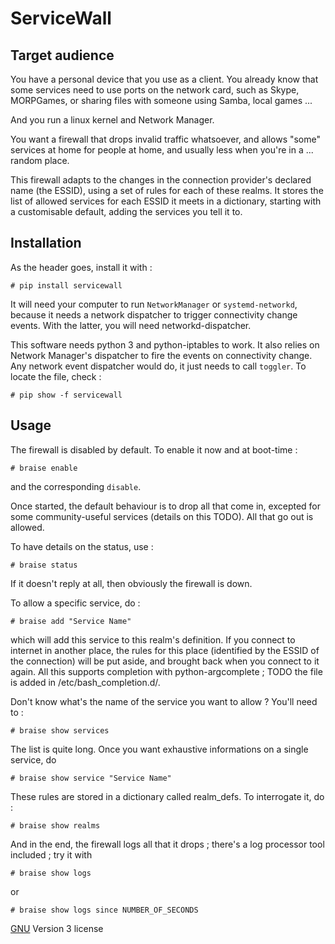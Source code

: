 # ServiceWall

## Target audience

You have a personal device that you use as a client. You already know that some
services need to use ports on the network card, such as Skype, MORPGames, or
sharing files with someone using Samba, local games ...

And you run a linux kernel and Network Manager.

You want a firewall that drops invalid traffic whatsoever, and allows "some"
services at home for people at home, and usually less when you're in a ...
random place.

This firewall adapts to the changes in the connection provider's declared name
(the ESSID), using a set of rules for each of these realms. It stores the list
of allowed services for each ESSID it meets in a dictionary, starting with a
customisable default, adding the services you tell it to.

## Installation

As the header goes, install it with :

    # pip install servicewall

It will need your computer to run `NetworkManager` or `systemd-networkd`, because it
needs a network dispatcher to trigger connectivity change events. With the latter,
you will need networkd-dispatcher.

This software needs python 3 and python-iptables to work. It also relies on
Network Manager's dispatcher to fire the events on connectivity change. Any network
event dispatcher would do, it just needs to call `toggler`. To locate the file,
check :

    # pip show -f servicewall

## Usage

The firewall is disabled by default. To enable it now and at boot-time :

    # braise enable

and the corresponding `disable`.

Once started, the default behaviour is to drop all that come in, excepted for
some community-useful services (details on this TODO). All that go out is
allowed.

To have details on the status, use :

    # braise status

If it doesn't reply at all, then obviously the firewall is down.

To allow a specific service, do :

    # braise add "Service Name"

which will add this service to this realm's definition. If you connect to
internet in another place, the rules for this place (identified by the ESSID of
the connection) will be put aside, and brought back when you connect to it
again. All this supports completion with python-argcomplete ; TODO the file is
added in /etc/bash_completion.d/.

Don't know what's the name of the service you want to allow ? You'll need to :

    # braise show services

The list is quite long. Once you want exhaustive informations on a single
service, do

    # braise show service "Service Name"

These rules are stored in a dictionary called realm_defs. To interrogate it, do :

    # braise show realms

And in the end, the firewall logs all that it drops ; there's a log processor
tool included ; try it with

    # braise show logs

or

    # braise show logs since NUMBER_OF_SECONDS


[GNU](http://www.gnu.org) Version 3 license

